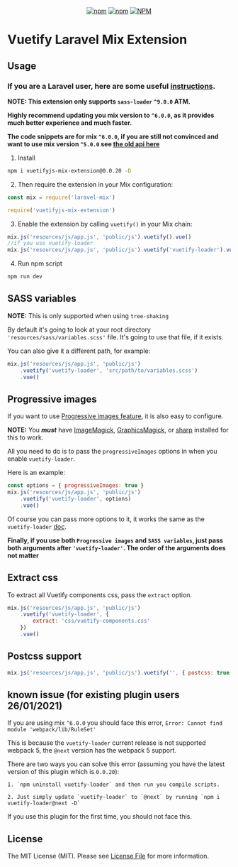 <p align="center">
<a href="https://www.npmjs.com/package/vuetifyjs-mix-extension"><img alt="npm" src="https://img.shields.io/npm/v/vuetifyjs-mix-extension"></a>
<a href="https://npmcharts.com/compare/vuetifyjs-mix-extension"><img alt="npm" src="https://img.shields.io/npm/dt/vuetifyjs-mix-extension"></a>
<a href="https://www.npmjs.com/package/vuetifyjs-mix-extension"><img alt="NPM" src="https://img.shields.io/npm/l/vuetifyjs-mix-extension"></a>
</p>

# Vuetify Laravel Mix Extension

## Usage

### If you are a Laravel user, here are some useful [instructions](https://github.com/Nothing-Works/vuetifyjs-mix-extension/blob/master/laravel.md).

**NOTE: This extension only supports `sass-loader` `^9.0.0` ATM.**

**Highly recommend updating you mix version to `^6.0.0`, as it provides much better experience and much faster.**

**The code snippets are for mix `^6.0.0`, if you are still not convinced and want to use mix version `^5.0.0` see [the old api here](https://github.com/Nothing-Works/vuetifyjs-mix-extension/blob/master/laravel.md)**

1. Install

```bash
npm i vuetifyjs-mix-extension@0.0.20 -D
```

2. Then require the extension in your Mix configuration:

```js
const mix = require('laravel-mix')

require('vuetifyjs-mix-extension')
```

3. Enable the extension by calling `vuetify()` in your Mix chain:

```js
mix.js('resources/js/app.js', 'public/js').vuetify().vue()
//if you use vuetify-loader
mix.js('resources/js/app.js', 'public/js').vuetify('vuetify-loader').vue()
```

4. Run npm script

```bash
npm run dev
```

## SASS variables

**NOTE:** This is only supported when using `tree-shaking`

By default it's going to look at your root directory `'resources/sass/variables.scss'` file. It's going to use that file, if it exists.

You can also give it a different path, for example:

```js
mix.js('resources/js/app.js', 'public/js')
    .vuetify('vuetify-loader', 'src/path/to/variables.scss')
    .vue()
```

## Progressive images

If you want to use [Progressive images feature](https://github.com/vuetifyjs/vuetify-loader#progressive-images), it is also easy to configure.

**NOTE:** You **_must_** have [ImageMagick](https://www.imagemagick.org/script/index.php), [GraphicsMagick](http://www.graphicsmagick.org/), or [sharp](https://github.com/lovell/sharp) installed for this to work.

All you need to do is to pass the `progressiveImages` options in when you enable `vuetify-loader`.

Here is an example:

```js
const options = { progressiveImages: true }
mix.js('resources/js/app.js', 'public/js')
    .vuetify('vuetify-loader', options)
    .vue()
```

Of course you can pass more options to it, it works the same as the `vuetify-loader` [doc](https://github.com/vuetifyjs/vuetify-loader/blob/master/README.md#configuration).

**Finally, if you use both `Progressive images` and `SASS variables`, just pass both arguments after `'vuetify-loader'`. The order of the arguments does not matter**

## Extract css

To extract all Vuetify components css, pass the `extract` option.

```js
mix.js('resources/js/app.js', 'public/js')
    .vuetify('vuetify-loader', {
        extract: 'css/vuetify-components.css'
    })
    .vue()
```

## Postcss support

```js
mix.js('resources/js/app.js', 'public/js').vuetify('', { postcss: true }).vue()
```

## known issue (for existing plugin users 26/01/2021)

If you are using mix `^6.0.0` you should face this error, `Error: Cannot find module 'webpack/lib/RuleSet'`

This is because the `vuetify-loader` current release is not supported webpack 5, the `@next` version has the webpack 5 support.

There are two ways you can solve this error (assuming you have the latest version of this plugin which is `0.0.20`):

    1. `npm uninstall vuetify-loader` and then run you compile scripts.

    2. Just simply update `vuetify-loader` to `@next` by running `npm i vuetify-loader@next -D`

If you use this plugin for the first time, you should not face this.

## License

The MIT License (MIT). Please see [License File](LICENSE) for more information.
